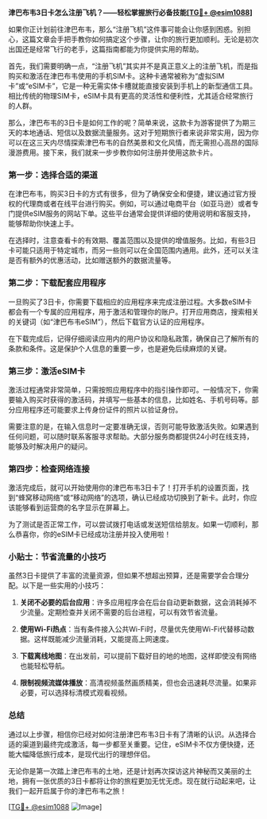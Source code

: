 **津巴布韦3日卡怎么注册飞机？——轻松掌握旅行必备技能[[TG💪+ @esim1088](https://t.me/s/esim1088)]**

如果你正计划前往津巴布韦，那么“注册飞机”这件事可能会让你感到困惑。别担心，这篇文章会手把手教你如何搞定这个步骤，让你的旅行更加顺利。无论是初次出国还是经常飞行的老手，这篇指南都能为你提供实用的帮助。

首先，我们需要明确一点，“注册飞机”其实并不是真正意义上的注册飞机，而是指购买和激活在津巴布韦使用的手机SIM卡。这种卡通常被称为“虚拟SIM卡”或“eSIM卡”，它是一种无需实体卡槽就能直接安装到手机上的新型通信工具。相比传统的物理SIM卡，eSIM卡具有更高的灵活性和便利性，尤其适合经常旅行的人群。

那么，津巴布韦的3日卡是如何工作的呢？简单来说，这款卡为游客提供了为期三天的本地通话、短信以及数据流量服务。这对于短期旅行者来说非常实用，因为你可以在这三天内尽情探索津巴布韦的自然美景和文化风情，而无需担心高昂的国际漫游费用。接下来，我们就来一步步教你如何注册并使用这款卡片。

### 第一步：选择合适的渠道

在津巴布韦，购买3日卡的方式有很多，但为了确保安全和便捷，建议通过官方授权的代理商或者在线平台进行购买。例如，可以通过电商平台（如亚马逊）或者专门提供eSIM服务的网站下单。这些平台通常会提供详细的使用说明和客服支持，能够帮助你快速上手。

在选择时，注意查看卡的有效期、覆盖范围以及提供的增值服务。比如，有些3日卡可能只适用于特定城市，而另一些则可以在全国范围内通用。此外，还可以关注是否有额外的优惠活动，比如赠送额外的数据流量等。

### 第二步：下载配套应用程序

一旦购买了3日卡，你需要下载相应的应用程序来完成注册过程。大多数eSIM卡都会有一个专属的应用程序，用于激活和管理你的账户。打开应用商店，搜索相关的关键词（如“津巴布韦eSIM”），然后下载官方认证的应用程序。

在下载完成后，记得仔细阅读应用内的用户协议和隐私政策，确保自己了解所有的条款和条件。这是保护个人信息的重要一步，也是避免后续麻烦的关键。

### 第三步：激活eSIM卡

激活过程通常非常简单，只需按照应用程序中的指引操作即可。一般情况下，你需要输入购买时获得的激活码，并填写一些基本的信息，比如姓名、手机号码等。部分应用程序还可能要求上传身份证件的照片以验证身份。

需要注意的是，在输入信息时一定要准确无误，否则可能导致激活失败。如果遇到任何问题，可以随时联系客服寻求帮助。大部分服务商都提供24小时在线支持，能够及时解决用户的疑问。

### 第四步：检查网络连接

激活完成后，就可以开始使用你的津巴布韦3日卡了！打开手机的设置页面，找到“蜂窝移动网络”或“移动网络”的选项，确认已经成功切换到了新卡。此时，你应该能够看到运营商的名字显示在屏幕上。

为了测试是否正常工作，可以尝试拨打电话或发送短信给朋友。如果一切顺利，那么恭喜你，你的eSIM卡已经成功注册并投入使用啦！

### 小贴士：节省流量的小技巧

虽然3日卡提供了丰富的流量资源，但如果不想超出预算，还是需要学会合理分配。以下是一些实用的小技巧：

1. **关闭不必要的后台应用**：许多应用程序会在后台自动更新数据，这会消耗掉不少流量。定期检查并关闭不需要的后台进程，可以有效节省流量。
   
2. **使用Wi-Fi热点**：当有条件接入公共Wi-Fi时，尽量优先使用Wi-Fi代替移动数据。这样既能减少流量消耗，又能提高上网速度。

3. **下载离线地图**：在出发前，可以提前下载好目的地的地图，这样即使没有网络也能轻松导航。

4. **限制视频流媒体播放**：高清视频虽然画质精美，但也会迅速耗尽流量。如果非必要，可以选择标清模式观看视频。

### 总结

通过以上步骤，相信你已经对如何注册津巴布韦3日卡有了清晰的认识。从选择合适的渠道到最终完成激活，每一步都至关重要。记住，eSIM卡不仅方便快捷，还能大幅降低旅行成本，是现代出行的理想伴侣。

无论你是第一次踏上津巴布韦的土地，还是计划再次探访这片神秘而又美丽的土地，拥有一张优质的3日卡都将让你的旅程更加无忧无虑。现在就行动起来吧，让我们一起开启属于你的津巴布韦之旅！

[[TG💪+ @esim1088](https://t.me/s/esim1088) ![Image](https://i.postimg.cc/4NQfJmqS/Snipaste-2025-05-13-00-14-12.png)]
